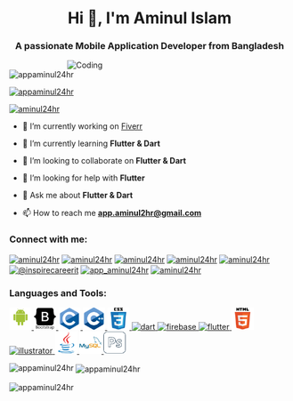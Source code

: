 <h1 align="center">Hi 👋, I'm Aminul Islam</h1>
<h3 align="center">A passionate Mobile Application Developer from Bangladesh</h3>
<img align="right" alt="Coding" width="400" src="https://cdn.dribbble.com/users/1162077/screenshots/3848914/programmer.gif">

<p align="left"> <img src="https://komarev.com/ghpvc/?username=appaminul24hr&label=Profile%20views&color=0e75b6&style=flat" alt="appaminul24hr" /> </p>

<p align="left"> <a href="https://github.com/ryo-ma/github-profile-trophy"><img src="https://github-profile-trophy.vercel.app/?username=appaminul24hr" alt="appaminul24hr" /></a> </p>

<p align="left"> <a href="https://twitter.com/aminul24hr" target="blank"><img src="https://img.shields.io/twitter/follow/aminul24hr?logo=twitter&style=for-the-badge" alt="aminul24hr" /></a> </p>

- 🔭 I’m currently working on [Fiverr](https://www.fiverr.com/users/aminul24hr)

- 🌱 I’m currently learning **Flutter & Dart**

- 👯 I’m looking to collaborate on **Flutter & Dart**

- 🤝 I’m looking for help with **Flutter**

- 💬 Ask me about **Flutter & Dart**

- 📫 How to reach me **app.aminul2hr@gmail.com**

<h3 align="left">Connect with me:</h3>
<p align="left">
<a href="https://dev.to/aminul24hr" target="blank"><img align="center" src="https://raw.githubusercontent.com/rahuldkjain/github-profile-readme-generator/master/src/images/icons/Social/devto.svg" alt="aminul24hr" height="30" width="40" /></a>
<a href="https://twitter.com/aminul24hr" target="blank"><img align="center" src="https://raw.githubusercontent.com/rahuldkjain/github-profile-readme-generator/master/src/images/icons/Social/twitter.svg" alt="aminul24hr" height="30" width="40" /></a>
<a href="https://linkedin.com/in/aminul24hr" target="blank"><img align="center" src="https://raw.githubusercontent.com/rahuldkjain/github-profile-readme-generator/master/src/images/icons/Social/linked-in-alt.svg" alt="aminul24hr" height="30" width="40" /></a>
<a href="https://fb.com/aminul24hr" target="blank"><img align="center" src="https://raw.githubusercontent.com/rahuldkjain/github-profile-readme-generator/master/src/images/icons/Social/facebook.svg" alt="aminul24hr" height="30" width="40" /></a>
<a href="https://instagram.com/aminul24hr" target="blank"><img align="center" src="https://raw.githubusercontent.com/rahuldkjain/github-profile-readme-generator/master/src/images/icons/Social/instagram.svg" alt="aminul24hr" height="30" width="40" /></a>
<a href="https://www.youtube.com/c/@inspirecareerit" target="blank"><img align="center" src="https://raw.githubusercontent.com/rahuldkjain/github-profile-readme-generator/master/src/images/icons/Social/youtube.svg" alt="@inspirecareerit" height="30" width="40" /></a>
<a href="https://www.hackerrank.com/app_aminul24hr" target="blank"><img align="center" src="https://raw.githubusercontent.com/rahuldkjain/github-profile-readme-generator/master/src/images/icons/Social/hackerrank.svg" alt="app_aminul24hr" height="30" width="40" /></a>
<a href="https://codeforces.com/profile/aminul24hr" target="blank"><img align="center" src="https://raw.githubusercontent.com/rahuldkjain/github-profile-readme-generator/master/src/images/icons/Social/codeforces.svg" alt="aminul24hr" height="30" width="40" /></a>
</p>

<h3 align="left">Languages and Tools:</h3>
<p align="left"> <a href="https://developer.android.com" target="_blank" rel="noreferrer"> <img src="https://raw.githubusercontent.com/devicons/devicon/master/icons/android/android-original-wordmark.svg" alt="android" width="40" height="40"/> </a> <a href="https://getbootstrap.com" target="_blank" rel="noreferrer"> <img src="https://raw.githubusercontent.com/devicons/devicon/master/icons/bootstrap/bootstrap-plain-wordmark.svg" alt="bootstrap" width="40" height="40"/> </a> <a href="https://www.cprogramming.com/" target="_blank" rel="noreferrer"> <img src="https://raw.githubusercontent.com/devicons/devicon/master/icons/c/c-original.svg" alt="c" width="40" height="40"/> </a> <a href="https://www.w3schools.com/cpp/" target="_blank" rel="noreferrer"> <img src="https://raw.githubusercontent.com/devicons/devicon/master/icons/cplusplus/cplusplus-original.svg" alt="cplusplus" width="40" height="40"/> </a> <a href="https://www.w3schools.com/css/" target="_blank" rel="noreferrer"> <img src="https://raw.githubusercontent.com/devicons/devicon/master/icons/css3/css3-original-wordmark.svg" alt="css3" width="40" height="40"/> </a> <a href="https://dart.dev" target="_blank" rel="noreferrer"> <img src="https://www.vectorlogo.zone/logos/dartlang/dartlang-icon.svg" alt="dart" width="40" height="40"/> </a> <a href="https://firebase.google.com/" target="_blank" rel="noreferrer"> <img src="https://www.vectorlogo.zone/logos/firebase/firebase-icon.svg" alt="firebase" width="40" height="40"/> </a> <a href="https://flutter.dev" target="_blank" rel="noreferrer"> <img src="https://www.vectorlogo.zone/logos/flutterio/flutterio-icon.svg" alt="flutter" width="40" height="40"/> </a> <a href="https://www.w3.org/html/" target="_blank" rel="noreferrer"> <img src="https://raw.githubusercontent.com/devicons/devicon/master/icons/html5/html5-original-wordmark.svg" alt="html5" width="40" height="40"/> </a> <a href="https://www.adobe.com/in/products/illustrator.html" target="_blank" rel="noreferrer"> <img src="https://www.vectorlogo.zone/logos/adobe_illustrator/adobe_illustrator-icon.svg" alt="illustrator" width="40" height="40"/> </a> <a href="https://www.java.com" target="_blank" rel="noreferrer"> <img src="https://raw.githubusercontent.com/devicons/devicon/master/icons/java/java-original.svg" alt="java" width="40" height="40"/> </a> <a href="https://www.mysql.com/" target="_blank" rel="noreferrer"> <img src="https://raw.githubusercontent.com/devicons/devicon/master/icons/mysql/mysql-original-wordmark.svg" alt="mysql" width="40" height="40"/> </a> <a href="https://www.photoshop.com/en" target="_blank" rel="noreferrer"> <img src="https://raw.githubusercontent.com/devicons/devicon/master/icons/photoshop/photoshop-line.svg" alt="photoshop" width="40" height="40"/> </a> </p>

<p><img align="left" src="https://github-readme-stats.vercel.app/api/top-langs?username=appaminul24hr&show_icons=true&locale=en&layout=compact" alt="appaminul24hr" /></p>

<p>&nbsp;<img align="center" src="https://github-readme-stats.vercel.app/api?username=appaminul24hr&show_icons=true&locale=en" alt="appaminul24hr" /></p>

<p><img align="center" src="https://github-readme-streak-stats.herokuapp.com/?user=appaminul24hr&" alt="appaminul24hr" /></p>
